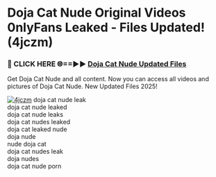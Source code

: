 # Doja Cat Nude Original Videos 0nlyFans Leaked - Files Updated! (4jczm)

<h3>🔴 CLICK HERE 🌐==►► <a href="https://tinyurl.com/5h6xmrr3" rel="nofollow">Doja Cat Nude Updated Files</a></h3>

Get Doja Cat Nude and all content. Now you can access all videos and pictures of Doja Cat Nude. New Updated Files 2025!

[![4jczm](https://i.imgur.com/KVD873Z.gif)](https://tinyurl.com/5h6xmrr3)
doja cat nude leak<br>
doja cat nude leaked<br>
doja cat nude leaks<br>
doja cat nudes leaked<br>
doja cat leaked nude<br>
doja nude<br>
nude doja cat<br>
doja cat nudes leak<br>
doja nudes<br>
doja cat nude porn